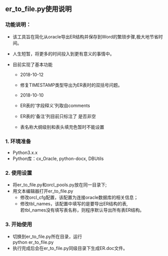 ## er_to_file.py使用说明

### 功能说明：
* 该工具旨在简化从oracle导出ER结构并保存到Word的繁琐步骤,极大地节省时间。
* 人生短暂，将更多的时间投入到更有意义的事情中。

* 目前实现了基本功能
    * 2018-10-12
    * 修复TIMESTAMP类型导出为ER表时的双括号问题。
    
    * 2018-10-10
    * ER表的'字段释义'列取自comments
    * ER表的'备注'列目前只标注了 是否非空
    * 表名称大纲级别和表头填充色暂时不能设置

### 1. 环境准备
* Python3.x.x
* Python库：cx_Oracle, python-docx, DBUtils

### 2. 使用设置
* 将er_to_file.py和orcl_pools.py放在同一目录下;
* 用文本编辑器打开er_to_file.py
    * 修改orcl_cfg配置，该配置为连接oracle数据库的相关信息；
    * 修改tbl_names，该配置中填写的是要导出ER结构的表,  
      若tbl_names没有填写表名称，则程序默认导出所有表ER结构。
   
### 3. 开始使用
* 切换到er_to_file.py所在目录，运行  
  python er_to_file.py
* 执行完成后会在er_to_file.py同级目录下生成ER.doc文件。

